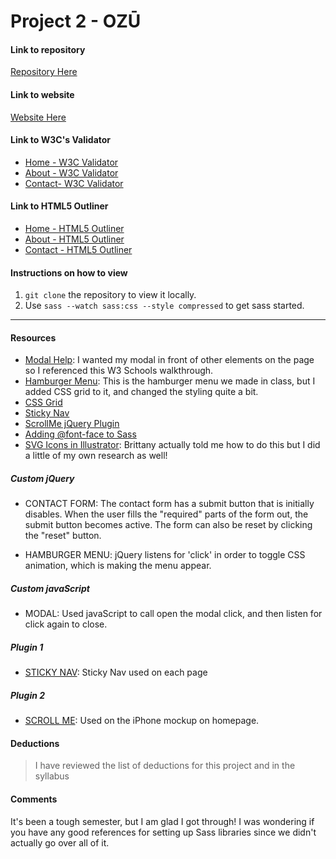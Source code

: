 # Project 2 - OZŪ

#### Link to repository
[Repository Here](https://github.com/hhannakayee/project-2_preston-hanna.git)

#### Link to website
[Website Here](http://hannapreston.design/MMC6278/project-2_preston-hanna)

#### Link to W3C's Validator
- [Home - W3C Validator](https://validator.w3.org/nu/?doc=http%3A%2F%2Fhannapreston.design%2FMMC6278%2Fproject-2_preston-hanna%2F)
- [About - W3C Validator](https://validator.w3.org/nu/?doc=http%3A%2F%2Fhannapreston.design%2FMMC6278%2Fproject-2_preston-hanna%2Fabout.html)
- [Contact- W3C Validator](https://validator.w3.org/nu/?doc=http%3A%2F%2Fhannapreston.design%2FMMC6278%2Fproject-2_preston-hanna%2Fcontact.html)

#### Link to HTML5 Outliner
- [Home - HTML5 Outliner](https://gsnedders.html5.org/outliner/process.py?url=http%3A%2F%2Fhannapreston.design%2FMMC6278%2Fproject-2_preston-hanna%2Findex.html)
- [About - HTML5 Outliner](https://gsnedders.html5.org/outliner/process.py?url=http%3A%2F%2Fhannapreston.design%2FMMC6278%2Fproject-2_preston-hanna%2Fabout.html)
- [Contact - HTML5 Outliner](https://gsnedders.html5.org/outliner/process.py?url=http%3A%2F%2Fhannapreston.design%2FMMC6278%2Fproject-2_preston-hanna%2Fcontact.html)

#### Instructions on how to view
1. `git clone` the repository to view it locally.
2. Use `sass --watch sass:css --style compressed` to get sass started.

---

#### Resources
- [Modal Help](https://www.w3schools.com/howto/howto_css_modals.asp): I wanted my modal in front of other elements on the page so I referenced this W3 Schools walkthrough.
- [Hamburger Menu](https://codepen.io/createlyn/pen/xJYmZx): This is the hamburger menu we made in class, but I added CSS grid to it, and changed the styling quite a bit.
- [CSS Grid](https://developer.mozilla.org/en-US/docs/Tools/Page_Inspector/How_to/Examine_grid_layouts)
- [Sticky Nav](https://www.jqueryscript.net/demo/jQuery-Plugin-For-Responsive-Sticky-Site-Header-Stickable/)
- [ScrollMe jQuery Plugin](http://scrollme.nckprsn.com/)
- [Adding @font-face to Sass](http://blog.fontspring.com/2011/02/the-new-bulletproof-font-face-syntax/)
- [SVG Icons in Illustrator](https://medialoot.com/blog/tips-for-designing-and-exporting-svg-icons-with-illustrator/): Brittany actually told me how to do this but I did a little of my own research as well!

##### Custom jQuery
- CONTACT FORM: The contact form has a submit button that is initially disables. When the user fills the "required" parts of the form out, the submit button becomes active. The form can also be reset by clicking the "reset" button.

- HAMBURGER MENU: jQuery listens for 'click' in order to toggle CSS animation, which is making the menu appear.

##### Custom javaScript
- MODAL: Used javaScript to call open the modal click, and then listen for click again to close.

##### Plugin 1
- [STICKY NAV](https://www.jqueryscript.net/demo/jQuery-Plugin-For-Responsive-Sticky-Site-Header-Stickable/): Sticky Nav used on each page

##### Plugin 2
- [SCROLL ME](http://scrollme.nckprsn.com/): Used on the iPhone mockup on homepage.

#### Deductions
> I have reviewed the list of deductions for this
project and in the syllabus

#### Comments
It's been a tough semester, but I am glad I got through! I was wondering if you have any good references for setting up Sass libraries since we didn't actually go over all of it.
